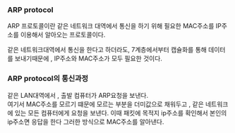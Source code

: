 ### ARP protocol

ARP 프로토콜이란
같은 네트워크 대역에서 통신을 하기 위해 필요한 MAC주소를 IP주소를 이용해서 알아오는 프로토콜이다.

같은 네트워크대역에서 통신을 한다고 하더라도, 7계층에서부터 캡슐화를 통해 데이터를 보내기때문에 , IP주소와 MAC주소가 모두 필요한 것이다.

### ARP protocol의 통신과정
같은 LAN대역에서 , 출발 컴퓨터가 ARP요청을 보낸다.  
여기서 MAC주소를 모르기 떄문에 모르는 부분을 더미값으로 채워두고 , 같은 네트워크에 있는 모든 컴퓨터에게 요청을 보낸다.
이때 패킷에 목적지 ip주소를 확인해서 본인의 ip주소면 응답을 한다
그러한 방식으로 MAC주소를 알아낸다.